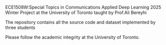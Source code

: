 ECE1508W:Special Topics in Communications Applied Deep Learning 2025 Winter Project at the University of Toronto taught by Prof.Ali Bereyhi

The repository contains all the source code and dataset implemented by three students

Please follow the academic integrity at the University of Toronto.
